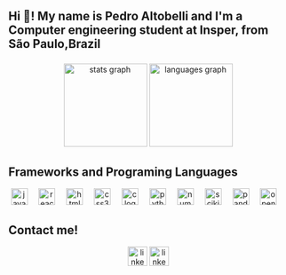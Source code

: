 <h2 align="left">Hi 👋! My name is Pedro Altobelli and I'm a Computer engineering student at Insper, from São Paulo,Brazil</h2>

###

<div align="center">
  <img src="https://github-readme-stats.vercel.app/api?username=pedroaltobelli23&hide_title=false&hide_rank=false&show_icons=true&include_all_commits=true&count_private=true&disable_animations=false&theme=dracula&locale=en&hide_border=false" height="150" alt="stats graph"  />
  <img src="https://github-readme-stats.vercel.app/api/top-langs?username=pedroaltobelli23&locale=en&hide_title=false&layout=compact&card_width=320&langs_count=5&theme=dracula&hide_border=false" height="150" alt="languages graph"  />
</div>

###

###

<h2 align="left">Frameworks and Programing Languages</h2>


<div align="center">
  <img src="https://img.shields.io/static/v1?message=javascript&logo=javascript&label=&color=0077B5&style=for-the-badge" height="30" alt="javascript logo"  />
  <img width="12" />
  <img src="https://img.shields.io/static/v1?message=react&logo=react&label=&color=1d199c&style=for-the-badge" height="30" alt="react logo"  />
  <img width="12" />
  <img src="https://img.shields.io/static/v1?message=html5&logo=html5&label=&color=0077B5&style=for-the-badge" height="30" alt="html5 logo"  />
  <img width="12" />
  <img src="https://img.shields.io/static/v1?message=css3&logo=css3&label=&color=0077B5&style=for-the-badge" height="30" alt="css3 logo"  />
  <img width="12" />
  <img src="https://img.shields.io/static/v1?message=c&logo=c&label=&color=d92121&style=for-the-badge" height="30" alt="c logo"  />
  <img width="12" />
  <img src="https://img.shields.io/static/v1?message=Python&logo=Python&label=&color=ee2200&style=for-the-badge" height="30" alt="python logo"  />
  <img width="12" />
  <img src="https://img.shields.io/static/v1?message=numpy&logo=numpy&label=&color=409c19&style=for-the-badge" height="30" alt="numpy"  />
  <img width="12" />
  <img src="https://img.shields.io/static/v1?message=scikitlearn&logo=scikitlearn&label=&color=d92121&style=for-the-badge" height="30" alt="scikitlearn"  />
  <img width="12" />
  <img src="https://img.shields.io/static/v1?message=pandas&logo=pandas&label=&color=1d199c&style=for-the-badge" height="30" alt="pandas"  />
  <img width="12" />
  <img src="https://img.shields.io/static/v1?message=opencv&logo=opencv&label=&color=1d199c&style=for-the-badge" height="30" alt="opencv"  />
  <img width="12" />
</div>

###

<h2 align="left">Contact me!</h2>

<div align="center">
  <a href="https://www.kaggle.com/pedroaltobelli"><img src="https://img.shields.io/static/v1?message=Kaggle&logo=Kaggle&label=&color=0077B5&logoColor=white&labelColor=&style=for-the-badge" height="35" alt="linkedin logo"  /></a>
  <a href="https://www.linkedin.com/in/pedro-altobelli-teixeira-pinto-0795a1234/"><img src="https://img.shields.io/static/v1?message=LinkedIn&logo=linkedin&label=&color=d92121&logoColor=white&labelColor=&style=for-the-badge" height="35" alt="linkedin logo"  /></a>
</div>

###
